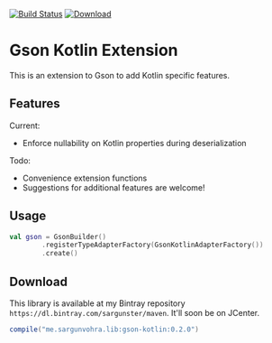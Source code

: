 [![Build Status](https://travis-ci.org/sargunv/gson-kotlin.svg?branch=master)](https://travis-ci.org/sargunv/gson-kotlin)
[![Download](https://api.bintray.com/packages/sargunster/maven/gson-kotlin/images/download.svg) ](https://bintray.com/sargunster/maven/gson-kotlin/_latestVersion)

# Gson Kotlin Extension

This is an extension to Gson to add Kotlin specific features.

## Features

Current:
 - Enforce nullability on Kotlin properties during deserialization

Todo:
 - Convenience extension functions
 - Suggestions for additional features are welcome!

## Usage

```kotlin
val gson = GsonBuilder()
        .registerTypeAdapterFactory(GsonKotlinAdapterFactory())
        .create()
```

## Download

This library is available at my Bintray repository `https://dl.bintray.com/sargunster/maven`. It'll soon be on JCenter.

```groovy
compile("me.sargunvohra.lib:gson-kotlin:0.2.0")
```
